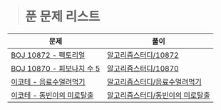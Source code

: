 > # 푼 문제 리스트
| 문제                                                                | 풀이                                                                                                                                                |
| ------------------------------------------------------------------- | --------------------------------------------------------------------------------------------------------------------------------------------------- |
| [BOJ 10872 - 팩토리얼](https://www.acmicpc.net/problem/10872)             | [알고리즘스터디/10872](https://github.com/djh0211/from_2022.06_Algorithm/blob/main/10872/10872.py)   |
| [BOJ 10870 - 피보나치 수 5](https://www.acmicpc.net/problem/10870)             | [알고리즘스터디/10870](https://github.com/djh0211/from_2022.06_Algorithm/blob/main/10870/10870.py)   |
| [이코테 - 음료수얼려먹기](https://www.youtube.com/watch?v=7C9RgOcvkvo&list=PLRx0vPvlEmdAghTr5mXQxGpHjWqSz0dgC&index=3)             | [알고리즘스터디/음료수얼려먹기](https://github.com/djh0211/from_2022.06_Algorithm/blob/main/3.%20DFS_BFS/%EC%9D%8C%EB%A3%8C%EC%88%98%20%EC%96%BC%EB%A0%A4%EB%A8%B9%EA%B8%B0.py)   |
| [이코테 - 동빈이의 미로탈출](https://www.youtube.com/watch?v=7C9RgOcvkvo&list=PLRx0vPvlEmdAghTr5mXQxGpHjWqSz0dgC&index=3)             | [알고리즘스터디/동빈이의 미로탈출](https://github.com/djh0211/from_2022.06_Algorithm/blob/main/3.%20DFS_BFS/%EB%8F%99%EB%B9%88%EC%9D%B4%EC%9D%98%20%EB%AF%B8%EB%A1%9C%ED%83%88%EC%B6%9C.py)   |
